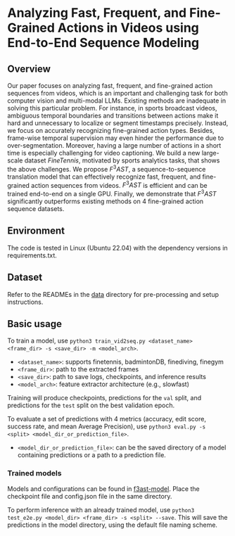 # Analyzing Fast, Frequent, and Fine-Grained Actions in Videos using End-to-End Sequence Modeling
## Overview
Our paper focuses on analyzing fast, frequent, and fine-grained action sequences from videos, which is an important and challenging task for both computer vision and multi-modal LLMs. Existing methods are inadequate in solving this particular problem. For instance, in sports broadcast videos, ambiguous temporal boundaries and transitions between actions make it hard and unnecessary to localize or segment timestamps precisely. Instead, we focus on accurately recognizing fine-grained action types. Besides, frame-wise temporal supervision may even hinder the performance due to over-segmentation. Moreover, having a large number of actions in a short time is especially challenging for video captioning. We build a new large-scale dataset $FineTennis$, motivated by sports analytics tasks, that shows the above challenges. We propose $F^3AST$, a sequence-to-sequence translation model that can effectively recognize fast, frequent, and fine-grained action sequences from videos. $F^3AST$ is efficient and can be trained end-to-end on a single GPU. Finally, we demonstrate that $F^3AST$ significantly outperforms existing methods on 4 fine-grained action sequence datasets.
## Environment
The code is tested in Linux (Ubuntu 22.04) with the dependency versions in requirements.txt.
## Dataset
Refer to the READMEs in the [data](https://github.com/F3AST123/F3AST/tree/main/data) directory for pre-processing and setup instructions.
## Basic usage
To train a model, use `python3 train_vid2seq.py <dataset_name> <frame_dir> -s <save_dir> -m <model_arch>`.

* `<dataset_name>`: supports finetennis, badmintonDB, finediving, finegym
* `<frame_dir>`: path to the extracted frames
* `<save_dir>`: path to save logs, checkpoints, and inference results
* `<model_arch>`: feature extractor architecture (e.g., slowfast)

Training will produce checkpoints, predictions for the `val` split, and predictions for the `test` split on the best validation epoch.

To evaluate a set of predictions with 4 metrics (accuracy, edit score, success rate, and mean Average Precision), use `python3 eval.py -s <split> <model_dir_or_prediction_file>`.

* `<model_dir_or_prediction_file>`: can be the saved directory of a model containing predictions or a path to a prediction file.
  
### Trained models

Models and configurations can be found in [f3ast-model](https://github.com/F3AST123/F3AST/tree/main/f3ast-model). Place the checkpoint file and config.json file in the same directory.

To perform inference with an already trained model, use `python3 test_e2e.py <model_dir> <frame_dir> -s <split> --save`. This will save the predictions in the model directory, using the default file naming scheme.
